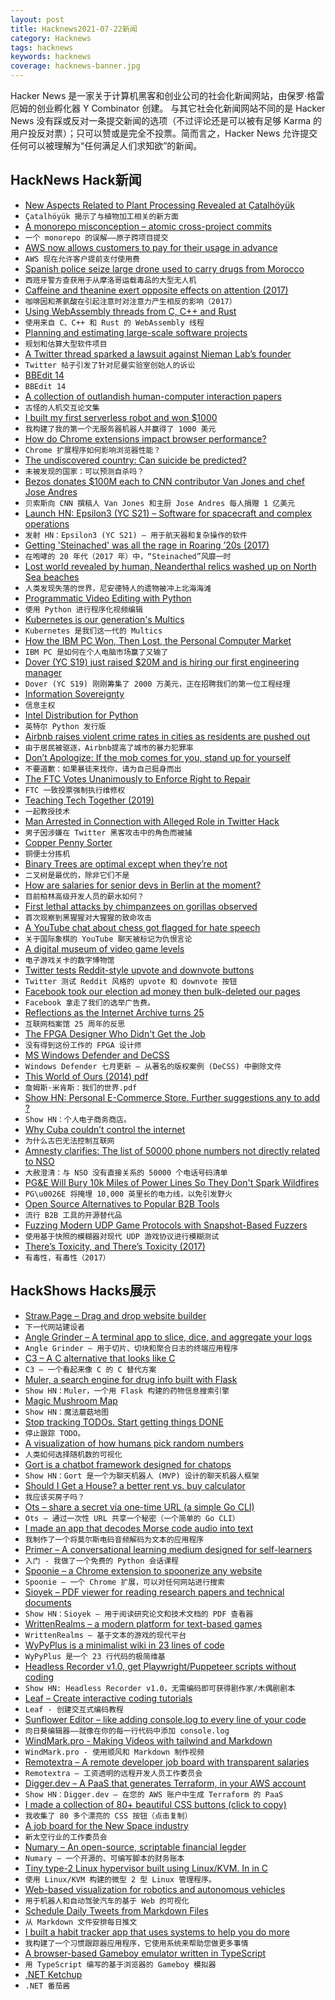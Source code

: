 ```yaml
---
layout: post
title: Hacknews2021-07-22新闻
category: Hacknews
tags: hacknews
keywords: hacknews
coverage: hacknews-banner.jpg
---
```


Hacker News 是一家关于计算机黑客和创业公司的社会化新闻网站，由保罗·格雷厄姆的创业孵化器 Y Combinator 创建。
与其它社会化新闻网站不同的是 Hacker News 没有踩或反对一条提交新闻的选项（不过评论还是可以被有足够 Karma 的用户投反对票）；只可以赞或是完全不投票。简而言之，Hacker News 允许提交任何可以被理解为“任何满足人们求知欲”的新闻。

## HackNews Hack新闻


- [New Aspects Related to Plant Processing Revealed at Çatalhöyük](https://archaeologynewsnetwork.blogspot.com/2021/07/new-aspects-related-to-plant-processing.html)
- `Çatalhöyük 揭示了与植物加工相关的新方面`
- [A monorepo misconception – atomic cross-project commits](https://www.snellman.net/blog/archive/2021-07-21-monorepo-atomic/)
- `一个 monorepo 的误解——原子跨项目提交`
- [AWS now allows customers to pay for their usage in advance](https://aws.amazon.com/about-aws/whats-new/2021/07/aws-allows-customers-pay-their-usage-in-advance/)
- `AWS 现在允许客户提前支付使用费`
- [Spanish police seize large drone used to carry drugs from Morocco](https://english.elpais.com/spain/2021-07-15/spanish-police-seize-large-drone-used-to-carry-drugs-from-morocco.html)
- `西班牙警方查获用于从摩洛哥运载毒品的大型无人机`
- [Caffeine and theanine exert opposite effects on attention (2017)](https://pubmed.ncbi.nlm.nih.gov/28044450/)
- `咖啡因和茶氨酸在引起注意时对注意力产生相反的影响（2017）`
- [Using WebAssembly threads from C, C++ and Rust](https://web.dev/webassembly-threads/)
- `使用来自 C、C++ 和 Rust 的 WebAssembly 线程`
- [Planning and estimating large-scale software projects](https://tomrussell.co.uk/writing/2021/07/19/estimating-large-scale-software-projects.html)
- `规划和估算大型软件项目`
- [A Twitter thread sparked a lawsuit against Nieman Lab’s founder](https://www.cjr.org/opinion/nieman-lab-lawsuit-joshua-benton-francesca-viola.php)
- `Twitter 帖子引发了针对尼曼实验室创始人的诉讼`
- [BBEdit 14](https://www.barebones.com/products/bbedit/bbedit14.html)
- `BBEdit 14`
- [A collection of outlandish human-computer interaction papers](https://floe.butterbrot.org/matrix/rants/weird/)
- `古怪的人机交互论文集`
- [I built my first serverless robot and won $1000](https://towardsdev.com/how-i-built-my-first-serverless-robot-and-won-200-87127a0b108c)
- `我构建了我的第一个无服务器机器人并赢得了 1000 美元`
- [How do Chrome extensions impact browser performance?](https://www.debugbear.com/blog/chrome-extension-performance-2021)
- `Chrome 扩展程序如何影响浏览器性能？`
- [The undiscovered country: Can suicide be predicted?](https://harpers.org/archive/2021/08/the-undiscovered-country-death-by-suicide-prediction-suicidology/)
- `未被发现的国家：可以预测自杀吗？`
- [Bezos donates $100M each to CNN contributor Van Jones and chef Jose Andres](https://www.cnn.com/2021/07/20/media/van-jones-bezos-100-million/index.html)
- `贝索斯向 CNN 撰稿人 Van Jones 和主厨 Jose Andres 每人捐赠 1 亿美元`
- [Launch HN: Epsilon3 (YC S21) – Software for spacecraft and complex operations](item?id=27906787)
- `发射 HN：Epsilon3 (YC S21) – 用于航天器和复杂操作的软件`
- [Getting 'Steinached' was all the rage in Roaring ’20s (2017)](https://www.mcgill.ca/oss/article/health-history-science-science-everywhere/getting-steinached-was-all-rage-roaring-20s)
- `在咆哮的 20 年代（2017 年）中，“Steinached”风靡一时`
- [Lost world revealed by human, Neanderthal relics washed up on North Sea beaches](https://www.sciencemag.org/news/2020/01/relics-washed-beaches-reveal-lost-world-beneath-north-sea)
- `人类发现失落的世界，尼安德特人的遗物被冲上北海海滩`
- [Programmatic Video Editing with Python](https://github.com/Zulko/moviepy)
- `使用 Python 进行程序化视频编辑`
- [Kubernetes is our generation's Multics](http://www.oilshell.org/blog/2021/07/blog-backlog-2.html)
- `Kubernetes 是我们这一代的 Multics`
- [How the IBM PC Won, Then Lost, the Personal Computer Market](https://spectrum.ieee.org/tech-history/silicon-revolution/how-the-ibm-pc-won-then-lost-the-personal-computer-market)
- `IBM PC 是如何在个人电脑市场赢了又输了`
- [Dover (YC S19) just raised $20M and is hiring our first engineering manager](https://www.dover.com/open-roles/engineering-manager)
- `Dover (YC S19) 刚刚筹集了 2000 万美元，正在招聘我们的第一位工程经理`
- [Information Sovereignty](https://www.lrb.co.uk/blog/2021/july/information-sovereignty)
- `信息主权`
- [Intel Distribution for Python](https://software.intel.com/content/www/us/en/develop/tools/oneapi/components/distribution-for-python.html)
- `英特尔 Python 发行版`
- [Airbnb raises violent crime rates in cities as residents are pushed out](https://www.euronews.com/next/2021/07/15/airbnb-raises-violent-crime-rates-in-cities-as-long-term-residents-are-pushed-out-says-us-)
- `由于居民被驱逐，Airbnb提高了城市的暴力犯罪率`
- [Don’t Apologize: If the mob comes for you, stand up for yourself](https://www.persuasion.community/p/dont-apologize)
- `不要道歉：如果暴徒来找你，请为自己挺身而出`
- [The FTC Votes Unanimously to Enforce Right to Repair](https://www.wired.com/story/ftc-votes-to-enforce-right-to-repair/)
- `FTC 一致投票强制执行维修权`
- [Teaching Tech Together (2019)](https://teachtogether.tech/en/index.html)
- `一起教授技术`
- [Man Arrested in Connection with Alleged Role in Twitter Hack](https://www.justice.gov/opa/pr/man-arrested-connection-alleged-role-twitter-hack)
- `男子因涉嫌在 Twitter 黑客攻击中的角色而被捕`
- [Copper Penny Sorter](http://www.pennysorter.com/)
- `铜便士分拣机`
- [Binary Trees are optimal except when they’re not](https://hbfs.wordpress.com/2021/07/20/binary-trees-are-optimal-except-when-theyre-not/)
- `二叉树是最优的，除非它们不是`
- [How are salaries for senior devs in Berlin at the moment?](item?id=27912487)
- `目前柏林高级开发人员的薪水如何？`
- [First lethal attacks by chimpanzees on gorillas observed](https://www.mpg.de/17223684/0719-evan-lethal-attacks-by-chimpanzees-on-gorillas-observed-150495-x)
- `首次观察到黑猩猩对大猩猩的致命攻击`
- [A YouTube chat about chess got flagged for hate speech](https://www.wired.com/story/why-youtube-chat-chess-flagged-hate-speech/)
- `关于国际象棋的 YouTube 聊天被标记为仇恨言论`
- [A digital museum of video game levels](https://noclip.website)
- `电子游戏关卡的数字博物馆`
- [Twitter tests Reddit-style upvote and downvote buttons](https://techcrunch.com/2021/07/21/twitter-tests-reddit-style-upvote-and-downvote-buttons/)
- `Twitter 测试 Reddit 风格的 upvote 和 downvote 按钮`
- [ Facebook took our election ad money then bulk-deleted our pages](https://bozhobg.medium.com/facebook-took-our-election-ad-money-then-bulk-deleted-our-pages-bbdf7bea948)
- `Facebook 拿走了我们的选举广告费。`
- [Reflections as the Internet Archive turns 25](https://blog.archive.org/2021/07/21/reflections-as-the-internet-archive-turns-25/)
- `互联网档案馆 25 周年的反思`
- [The FPGA Designer Who Didn't Get the Job](https://zipcpu.com/blog/2021/01/29/hiring.html)
- `没有得到这份工作的 FPGA 设计师`
- [MS Windows Defender and DeCSS](https://www.arch13.com/ms-windows-defender-decss/)
- `Windows Defender 七月更新 – 从著名的版权案例 (DeCSS) 中删除文件`
- [This World of Ours (2014) pdf](https://www.usenix.org/system/files/1401_08-12_mickens.pdf)
- `詹姆斯·米肯斯：我们的世界.pdf`
- [Show HN: Personal E-Commerce Store. Further suggestions any to add ?](https://poetryofryanshop.herokuapp.com/)
- `Show HN：个人电子商务商店。`
- [Why Cuba couldn’t control the internet](https://restofworld.org/2021/yoani-sanchez-cuba-internet/)
- `为什么古巴无法控制互联网`
- [Amnesty clarifies: The list of 50000 phone numbers not directly related to NSO](https://m-calcalist-co-il.translate.goog/Article.aspx?guid=39130330&_x_tr_sl=auto&_x_tr_tl=en&_x_tr_hl=en&_x_tr_pto=ajax,nv,elem)
- `大赦澄清：与 NSO 没有直接关系的 50000 个电话号码清单`
- [PG&E Will Bury 10k Miles of Power Lines So They Don't Spark Wildfires](https://www.npr.org/2021/07/21/1019058925/utility-bury-power-lines-wildfires-california)
- `PG\u0026E 将掩埋 10,000 英里长的电力线，以免引发野火`
- [Open Source Alternatives to Popular B2B Tools](https://www.btw.so/open-source-alternatives)
- `流行 B2B 工具的开源替代品`
- [Fuzzing Modern UDP Game Protocols with Snapshot-Based Fuzzers](http://blog.ret2.io/2021/07/21/wtf-snapshot-fuzzing/)
- `使用基于快照的模糊器对现代 UDP 游戏协议进行模糊测试`
- [There’s Toxicity, and There’s Toxicity (2017)](https://blogs.sciencemag.org/pipeline/archives/2017/11/06/theres-toxicity-and-theres-toxicity)
- `有毒性，有毒性（2017）`


## HackShows Hacks展示

- [ Straw.Page – Drag and drop website builder](https://straw.page/start)
- `下一代网站建设者`
- [ Angle Grinder – A terminal app to slice, dice, and aggregate your logs](https://github.com/rcoh/angle-grinder)
- `Angle Grinder – 用于切片、切块和聚合日志的终端应用程序`
- [ C3 – A C alternative that looks like C](https://github.com/c3lang/c3c)
- `C3 – 一个看起来像 C 的 C 替代方案`
- [ Muler, a search engine for drug info built with Flask](http://muler.pythonanywhere.com/)
- `Show HN：Muler，一个用 Flask 构建的药物信息搜索引擎`
- [ Magic Mushroom Map](https://www.magicmushroommap.com/)
- `Show HN：魔法蘑菇地图`
- [ Stop tracking TODOs. Start getting things DONE](https://donel.ist/)
- `停止跟踪 TODO。`
- [ A visualization of how humans pick random numbers](https://www.humanrandomness.com/?hn)
- `人类如何选择随机数的可视化`
- [ Gort is a chatbot framework designed for chatops](https://github.com/getgort/gort)
- `Show HN：Gort 是一个为聊天机器人 (MVP) 设计的聊天机器人框架`
- [ Should I Get a House? a better rent vs. buy calculator](https://shouldigetahouse.com/)
- `我应该买房子吗？ `
- [ Ots – share a secret via one-time URL (a simple Go CLI)](https://github.com/sniptt-official/ots-cli)
- `Ots – 通过一次性 URL 共享一个秘密（一个简单的 Go CLI）`
- [ I made an app that decodes Morse code audio into text](https://github.com/ggerganov/ggmorse)
- `我制作了一个将莫尔斯电码音频解码为文本的应用程序`
- [ Primer – A conversational learning medium designed for self-learners](https://primerlabs.io/)
- `入门 - 我做了一个免费的 Python 会话课程`
- [ Spoonie – a Chrome extension to spoonerize any website](https://github.com/postmalloc/spoonie)
- `Spoonie – 一个 Chrome 扩展，可以对任何网站进行搜索`
- [ Sioyek – PDF viewer for reading research papers and technical documents](https://sioyek.info/)
- `Show HN：Sioyek – 用于阅读研究论文和技术文档的 PDF 查看器`
- [ WrittenRealms – a modern platform for text-based games](https://writtenrealms.com/)
- `WrittenRealms – 基于文本的游戏的现代平台`
- [WyPyPlus is a minimalist wiki in 23 lines of code](https://github.com/lchen198/wypyplus)
- `WyPyPlus 是一个 23 行代码的极简维基`
- [ Headless Recorder v1.0, get Playwright/Puppeteer scripts without coding](https://chrome.google.com/webstore/detail/headless-recorder/djeegiggegleadkkbgopoonhjimgehda)
- `Show HN: Headless Recorder v1.0，无需编码即可获得剧作家/木偶剧剧本`
- [ Leaf – Create interactive coding tutorials](https://getleaf.app/)
- `Leaf - 创建交互式编码教程`
- [ Sunflower Editor – like adding console.log to every line of your code](https://editor.sunflower.industries/?loadExample=basicExample)
- `向日葵编辑器——就像在你的每一行代码中添加 console.log`
- [ WindMark.pro - Making Videos with tailwind and Markdown](https://github.com/easychen/windrecorder)
- `WindMark.pro - 使用顺风和 Markdown 制作视频`
- [ Remotextra – A remote developer job board with transparent salaries](https://remotextra.com)
- `Remotextra – 工资透明的远程开发人员工作委员会`
- [ Digger.dev – A PaaS that generates Terraform, in your AWS account](https://diggerdev.com)
- `Show HN：Digger.dev – 在您的 AWS 账户中生成 Terraform 的 PaaS`
- [ I made a collection of 80+ beautiful CSS buttons (click to copy)](https://getcssscan.com/css-buttons-examples?ref=hn)
- `我收集了 80 多个漂亮的 CSS 按钮（点击复制）`
- [ A job board for the New Space industry](https://rocketcrew.space/)
- `新太空行业的工作委员会`
- [ Numary – An open-source, scriptable financial legder](https://github.com/numary/ledger)
- `Numary – 一个开源的、可编写脚本的财务账本`
- [ Tiny type-2 Linux hypervisor built using Linux/KVM. In in C](https://github.com/flouthoc/wiser)
- `使用 Linux/KVM 构建的微型 2 型 Linux 管理程序。`
- [ Web-based visualization for robotics and autonomous vehicles](https://foxglove.dev/)
- `用于机器人和自动驾驶汽车的基于 Web 的可视化`
- [ Schedule Daily Tweets from Markdown Files](https://github.com/reidjs/markdown-tweet-scheduler)
- `从 Markdown 文件安排每日推文`
- [ I built a habit tracker app that uses systems to help you do more](https://apps.apple.com/app/systemize/id1553267080)
- `我构建了一个习惯跟踪器应用程序，它使用系统来帮助您做更多事情`
- [ A browser-based Gameboy emulator written in TypeScript](https://github.com/nauful/gb-ts)
- `用 TypeScript 编写的基于浏览器的 Gameboy 模拟器`
- [ .NET Ketchup](https://dotnetketchup.com)
- `.NET 番茄酱`

